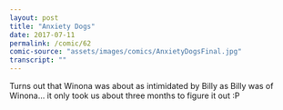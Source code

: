 ```yaml
---
layout: post
title: "Anxiety Dogs"
date: 2017-07-11
permalink: /comic/62
comic-source: "assets/images/comics/AnxietyDogsFinal.jpg"
transcript: ""
---
```


Turns out that Winona was about as intimidated by Billy as Billy was of Winona... it only took us about three months to figure it out :P
